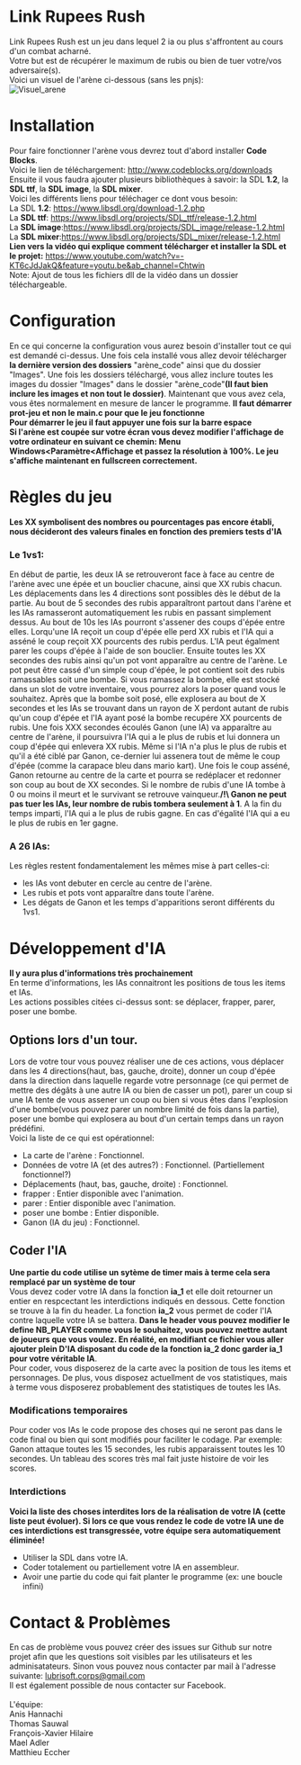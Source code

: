 # Link Rupees Rush

Link Rupees Rush est un jeu dans lequel 2 ia ou plus s'affrontent au cours d'un combat acharné. <br/>
Votre but est de récupérer le maximum de rubis ou bien de tuer votre/vos adversaire(s). <br/>
Voici un visuel de l'arène ci-dessous (sans les pnjs):<br/>
![Visuel_arene](http://www.image-heberg.fr/files/1521061448573218635.png)<br/>

# Installation

Pour faire fonctionner l'arène vous devrez tout d'abord installer **Code Blocks**. <br/>Voici le lien de téléchargement: <http://www.codeblocks.org/downloads><br/>
Ensuite il vous faudra ajouter plusieurs bibliothèques à savoir: la SDL **1.2**, la **SDL ttf**, la **SDL image**, la **SDL mixer**.<br/>
Voici les différents liens pour téléchager ce dont vous besoin:<br/>
La SDL **1.2**: <https://www.libsdl.org/download-1.2.php><br/>
La **SDL ttf**: <https://www.libsdl.org/projects/SDL_ttf/release-1.2.html><br/>
La **SDL image**:<https://www.libsdl.org/projects/SDL_image/release-1.2.html><br/>
La **SDL mixer**:<https://www.libsdl.org/projects/SDL_mixer/release-1.2.html><br/>
**Lien vers la vidéo qui explique comment télécharger et installer la SDL et le projet:** https://www.youtube.com/watch?v=-KT6cJdJakQ&feature=youtu.be&ab_channel=Chtwin<br/>
Note: Ajout de tous les fichiers dll de la vidéo dans un dossier téléchargeable.<br/>

# Configuration

En ce qui concerne la configuration vous aurez besoin d'installer tout ce qui est demandé ci-dessus. Une fois cela installé vous allez devoir télécharger **la dernière
version des dossiers** "arène_code" ainsi que du dossier "Images". Une fois les dossiers téléchargé, vous allez inclure toutes les images du dossier "Images" dans
le dossier "arène_code"**(Il faut bien inclure les images et non tout le dossier)**. Maintenant que vous avez cela, vous êtes normalement en mesure de lancer le programme.
**Il faut démarrer prot-jeu et non le main.c pour que le jeu fonctionne**<br/>
**Pour démarrer le jeu il faut appuyer une fois sur la barre espace**<br/>
**Si l'arène est coupée sur votre écran vous devez modifier l'affichage de votre ordinateur en suivant ce chemin: Menu Windows<Paramètre<Affichage et passez la résolution à 100%. Le jeu s'affiche maintenant en fullscreen correctement.**<br/>

# Règles du jeu
**Les XX symbolisent des nombres ou pourcentages pas encore établi, nous décideront des valeurs finales en fonction des premiers tests d'IA**
### Le 1vs1:
En début de partie, les deux IA se retrouveront face à face au centre de l'arène avec une épée et un bouclier chacune, ainsi que XX rubis chacun. Les déplacements dans les 4 directions sont possibles dès le début de la partie. Au bout de 5 secondes des rubis apparaîtront partout dans l'arène et les IAs ramasseront automatiquement les rubis en passant simplement dessus. Au bout de 10s les IAs pourront s'assener des coups d'épée entre elles. Lorqu'une IA reçoit un coup d'épée elle perd XX rubis et l'IA qui a asséné le coup reçoit XX pourcents des rubis perdus. L'IA peut égalment parer les coups d'épée à l'aide de son bouclier. Ensuite toutes les XX secondes des rubis ainsi qu'un pot vont apparaître au centre de l'arène. Le pot peut être cassé d'un simple coup d'épée, le pot contient soit des rubis ramassables soit une bombe. Si vous ramassez la bombe, elle est stocké dans un slot de votre inventaire, vous pourrez alors la poser quand vous le souhaitez. Après que la bombe soit posé, elle explosera au bout de X secondes et les IAs se trouvant dans un rayon de X perdont autant de rubis qu'un coup d'épée et l'IA ayant posé la bombe recupére XX pourcents de rubis. Une fois XXX secondes écoulés Ganon (une IA) va apparaître au centre de l'arène, il poursuivra l'IA qui a le plus de rubis et lui donnera un coup d'épée qui enlevera XX rubis. Même si l'IA n'a plus le plus de rubis et qu'il a été ciblé par Ganon, ce-dernier lui assenera tout de même le coup d'épée (comme la carapace bleu dans mario kart). Une fois le coup asséné, Ganon retourne au centre de la carte et pourra se redéplacer et redonner son coup au bout de XX secondes. Si le nombre de rubis d'une IA tombe à 0 ou moins il meurt et le survivant se retrouve vainqueur.**/!\ Ganon ne peut pas tuer les IAs, leur nombre de rubis tombera seulement à 1**. A la fin du temps imparti, l'IA qui a le plus de rubis gagne. En cas d'égalité l'IA qui a eu le plus de rubis en 1er gagne.
### A 26 IAs:
Les règles restent fondamentalement les mêmes mise à part celles-ci:<br/>
- les IAs vont debuter en cercle au centre de l'arène.<br/>
- Les rubis et pots vont apparaître dans toute l'arène.<br/>
- Les dégats de Ganon et les temps d'apparitions seront différents du 1vs1.<br/>

# Développement d'IA
**Il y aura plus d'informations très prochainement**<br/>
En terme d'informations, les IAs connaitront les positions de tous les items et IAs.<br/>
Les actions possibles citées ci-dessus sont: se déplacer, frapper, parer, poser une bombe.<br/>

## Options lors d'un tour.
Lors de votre tour vous pouvez réaliser une de ces actions, vous déplacer dans les 4 directions(haut, bas, gauche, droite), donner un coup d'épée dans la direction dans laquelle regarde votre personnage (ce qui permet de mettre des dégâts à une autre IA ou bien de casser un pot), parer un coup si une IA tente de vous assener un coup ou bien si vous êtes dans l'explosion d'une bombe(vous pouvez parer un nombre limité de fois dans la partie), poser une bombe qui explosera au bout d'un certain temps dans un rayon prédéfini.<br/>
Voici la liste de ce qui est opérationnel: <br/>
- La carte de l'arène 					   : Fonctionnel.
- Données de votre IA (et des autres?)	   : Fonctionnel. (Partiellement fonctionnel?)
- Déplacements (haut, bas, gauche, droite) : Fonctionnel.
- frapper                                  : Entier disponible avec l'animation.<br/>
- parer                                    : Entier disponible avec l'animation.<br/>
- poser une bombe						   : Entier disponible.<br/>
- Ganon (IA du jeu)						   : Fonctionnel.<br/>

## Coder l'IA

**Une partie du code utilise un sytème de timer mais à terme cela sera remplacé par un système de tour**<br/> 
Vous devez coder votre IA dans la fonction **ia_1** et elle doit retourner un entier en respcectant les interdictions indiqués en dessous. Cette fonction se trouve à la fin du header. La fonction **ia_2** vous permet de coder l'IA contre laquelle votre IA se battera. **Dans le header vous pouvez modifier le define NB_PLAYER comme vous le souhaitez, vous pouvez mettre autant de joueurs que vous voulez. En réalité, en modifiant ce fichier vous aller ajouter plein D'IA disposant du code de la fonction ia_2 donc garder ia_1 pour votre véritable IA**.<br/>
Pour coder, vous disposerez de la carte avec la position de tous les items et personnages. De plus, vous disposez actuellment de vos statistiques, mais à terme vous disposerez probablement des statistiques de toutes les IAs.<br/>

### Modifications temporaires

Pour coder vos IAs le code propose des choses qui ne seront pas dans le code final ou bien qui sont modifiés pour faciliter le codage. Par exemple: Ganon attaque toutes les 15 secondes, les rubis apparaissent toutes les 10 secondes. Un tableau des scores très mal fait juste histoire de voir les scores.<br/>

### Interdictions 

**Voici la liste des choses interdites lors de la réalisation de votre IA (cette liste peut évoluer). Si lors ce que vous rendez le code de votre IA une de ces interdictions est transgressée, votre équipe sera automatiquement éliminée!**<br/>
- Utiliser la SDL dans votre IA.<br/>
- Coder totalement ou partiellement votre IA en assembleur.<br/>
- Avoir une partie du code qui fait planter le programme (ex: une boucle infini)<br/>

# Contact & Problèmes

En cas de problème vous pouvez créer des issues sur Github sur notre projet afin que les questions soit visibles par les utilisateurs et les adminisatateurs.
Sinon vous pouvez nous contacter par mail à l'adresse suivante: lubrisoft.corps@gmail.com<br/>
Il est également possible de nous contacter sur Facebook.<br/> <br/>
L'équipe:<br/>
Anis Hannachi<br/>
Thomas Sauwal<br/>
François-Xavier Hilaire<br/>
Mael Adler<br/>
Matthieu Eccher<br/>
